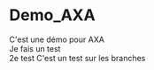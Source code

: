 # Demo_AXA
C'est une démo pour AXA <br>
Je fais un test <br>
2e test
C'est un test sur les branches
